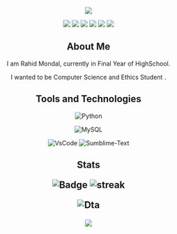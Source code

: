 <!-------------------------------------------------------Hey, I'am Rahid ------------------------------>
<p align="center"><img src=https://readme-typing-svg.herokuapp.com?font=Calibri&color=%23259076&size=26&lines=Hello+%F0%9F%91%8B%2C+this+is+Rahid+Mondal></p>
<!----------------------------------------------------Social Media------------------------------------------->

<div align="center">

<a href="https://github.com/Rahid-Mondal/rahidmondal"><img src="https://img.shields.io/badge/GitHub-100000?style=for-the-badge&logo=github&logoColor=white"></a>
<a href="https://twitter.com/rahidmondal_"><img src="https://img.shields.io/badge/Twitter-1DA1F2?style=for-the-badge&logo=twitter&logoColor=white"></a>
<a href="https://stackoverflow.com/users/16377626/rahid-mondal"><img src="https://img.shields.io/badge/Stack_Overflow-FE7A16?style=for-the-badge&logo=stack-overflow&logoColor=white"></a>
<a href="https://www.instagram.com/_rahid_2/"><img src="https://img.shields.io/badge/Instagram-E4405F?style=for-the-badge&logo=instagram&logoColor=white"></a>
<a href="https://www.facebook.com/rahid.mondal.507/"><img src="https://img.shields.io/badge/Facebook-1877F2?style=for-the-badge&logo=facebook&logoColor=white"></a>
<a href="https://www.linkedin.com/in/rahid-mondal-603016200/"><img src="https://img.shields.io/badge/LinkedIn-0077B5?style=for-the-badge&logo=linkedin&logoColor=white"></a>

</div>

<!---------------------------------------------------------- About Me---------------------------------------------------->
<div align="center">
    <h2>About Me</h2>
    <p>I am Rahid Mondal, currently in Final Year of HighSchool.</p>
    <p>I wanted to be Computer Science and Ethics Student .<p>
</div>

<!-------------------------------------------------------Tools and Technologies----------------------------------------->

<div align="center">
    <h2>Tools and Technologies</h2>


![Python](https://img.shields.io/badge/Python-FFD43B?style=for-the-badge&logo=python&logoColor=darkgreen)
    
![MySQL](https://img.shields.io/badge/MySQL-00000F?style=for-the-badge&logo=mysql&logoColor=white)
    
![VsCode](https://img.shields.io/badge/Visual_Studio_Code-0078D4?style=for-the-badge&logo=visual%20studio%20code&logoColor=white)
![Sumblime-Text](https://img.shields.io/badge/sublime_text-%23575757.svg?&style=for-the-badge&logo=sublime-text&logoColor=important)

</div>
<!-----------------------------------------------------Stats--------------------------------------------------------------->
<div align ="center">
    <h2>Stats<h/2>
        
![Badge](https://github-readme-stats.vercel.app/api?username=rahidmondal)
![streak](https://github-readme-streak-stats.herokuapp.com/?user=rahidmondal)
<!--[FUL](https://github-readme-stats.vercel.app/api/top-langs/?username=rahidmondal)-->
![Dta](https://activity-graph.herokuapp.com/graph?username=rahidmondal&theme=minimal)

    
 <!------------------------------------------------------Thank------------------------------------------------------------------->   
 <p align="center"><img src=https://readme-typing-svg.herokuapp.com?font=Calibri&color=%23259076&size=26&lines=Thanks+For+Visiting+my+Github+Profile></p>
